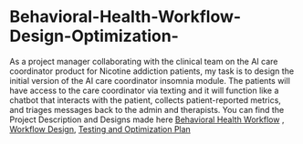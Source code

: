 # Behavioral-Health-Workflow-Design-Optimization-
As a project manager collaborating with the clinical team on the AI care coordinator product for Nicotine addiction patients, my task is to design the initial version of the AI care coordinator insomnia module. The patients will have access to the care coordinator via texting and it will function like a chatbot that interacts with the patient, collects patient-reported metrics, and triages messages back to the admin and therapists. You can find the Project Description and Designs made here
 [Behavioral Health Workflow](https://github.com/skadiya/Behavioral-Health-Workflow-Design-Optimization-/blob/main/Behavioral%20Health%20Workflow%20Design%20Optimization.pdf) ,
[Workflow Design](https://github.com/skadiya/Behavioral-Health-Workflow-Design-Optimization-/blob/main/AI%20Care%20Coordinator%20Insomnia%20Module%20Flowchart..pdf),
[Testing and Optimization Plan](https://github.com/skadiya/Behavioral-Health-Workflow-Design-Optimization-/blob/main/Testing%20and%20Optimization%20Plan%20for%20AI%20care%20coordinator%20module..pdf)
 
